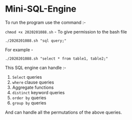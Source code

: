 # Mini-SQL-Engine

To run the program use the command :-

`chmod +x 2020201088.sh` - To give permission to the bash file

`./2020201088.sh "sql query;"`

For example -

`./2020201088.sh "select * from table1, table2;"`

This SQL engine can handle :-

1. `Select` queries
2. `where` clause queries
3. Aggregate functions
4. `distinct` keyword queries
5. `order by` queries
6. `group by` queries

And can handle all the permutations of the above queries.
